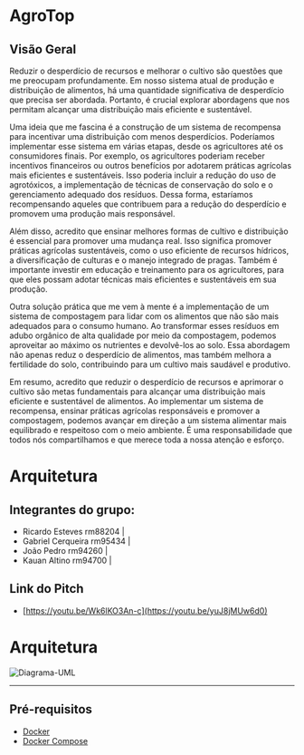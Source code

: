# AgroTop

## Visão Geral
Reduzir o desperdício de recursos e melhorar o cultivo são questões que me preocupam profundamente. Em nosso sistema atual de produção e distribuição de alimentos, há uma quantidade significativa de desperdício que precisa ser abordada. Portanto, é crucial explorar abordagens que nos permitam alcançar uma distribuição mais eficiente e sustentável.

Uma ideia que me fascina é a construção de um sistema de recompensa para incentivar uma distribuição com menos desperdícios. Poderíamos implementar esse sistema em várias etapas, desde os agricultores até os consumidores finais. Por exemplo, os agricultores poderiam receber incentivos financeiros ou outros benefícios por adotarem práticas agrícolas mais eficientes e sustentáveis. Isso poderia incluir a redução do uso de agrotóxicos, a implementação de técnicas de conservação do solo e o gerenciamento adequado dos resíduos. Dessa forma, estaríamos recompensando aqueles que contribuem para a redução do desperdício e promovem uma produção mais responsável.

Além disso, acredito que ensinar melhores formas de cultivo e distribuição é essencial para promover uma mudança real. Isso significa promover práticas agrícolas sustentáveis, como o uso eficiente de recursos hídricos, a diversificação de culturas e o manejo integrado de pragas. Também é importante investir em educação e treinamento para os agricultores, para que eles possam adotar técnicas mais eficientes e sustentáveis ​​em sua produção.

Outra solução prática que me vem à mente é a implementação de um sistema de compostagem para lidar com os alimentos que não são mais adequados para o consumo humano. Ao transformar esses resíduos em adubo orgânico de alta qualidade por meio da compostagem, podemos aproveitar ao máximo os nutrientes e devolvê-los ao solo. Essa abordagem não apenas reduz o desperdício de alimentos, mas também melhora a fertilidade do solo, contribuindo para um cultivo mais saudável e produtivo.

Em resumo, acredito que reduzir o desperdício de recursos e aprimorar o cultivo são metas fundamentais para alcançar uma distribuição mais eficiente e sustentável de alimentos. Ao implementar um sistema de recompensa, ensinar práticas agrícolas responsáveis ​​e promover a compostagem, podemos avançar em direção a um sistema alimentar mais equilibrado e respeitoso com o meio ambiente. É uma responsabilidade que todos nós compartilhamos e que merece toda a nossa atenção e esforço.
# Arquitetura

## Integrantes do grupo:
 - Ricardo Esteves rm88204 |
 - Gabriel Cerqueira rm95434 |
 - João Pedro rm94260 |
 - Kauan Altino rm94700 |

## Link do Pitch
- [https://youtu.be/Wk6lKO3An-c](https://youtu.be/yuJ8jMUw6d0)


# Arquitetura

<img align="center" alt="Diagrama-UML" src="ArquiteturaAlimentech.jpeg">

---

## Pré-requisitos
- [Docker](https://docs.docker.com/get-docker/)
- [Docker Compose](https://docs.docker.com/compose/install/)
